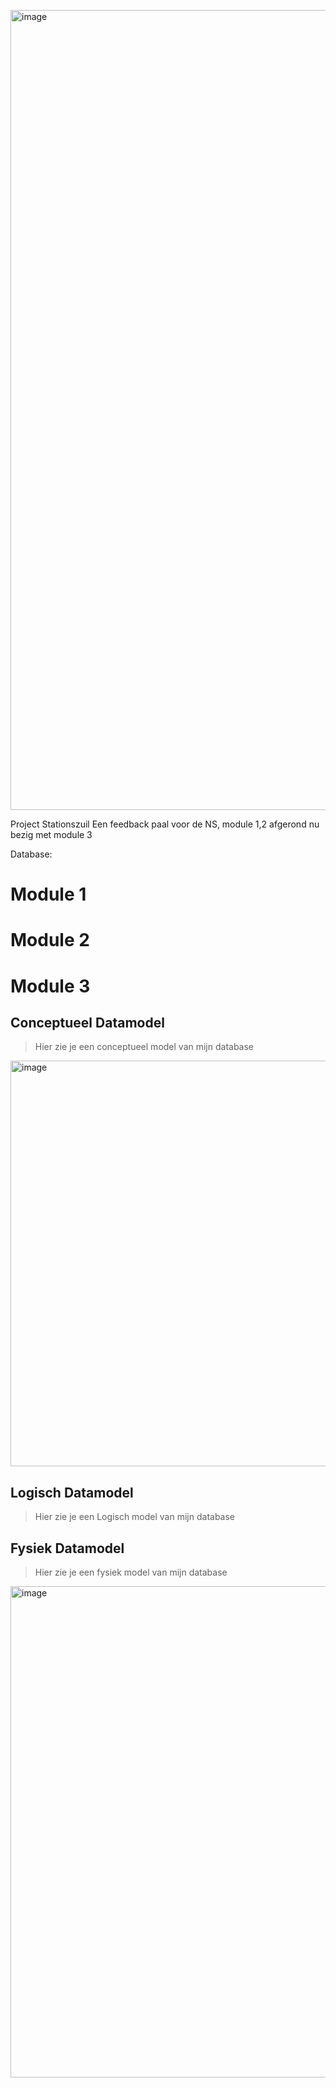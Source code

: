 [<img width="1280" alt="image" src="https://cdn.discordapp.com/attachments/880909639330443325/1159036204604473385/Stationszuil_banner.png?ex=651e6c15&is=651d1a95&hm=7bb5a8783f673cd7fe5a0ed41e69491acc390728e88c5e0fcb31cf1466af1b7d&">](https://github.com/sfh0345/station/blob/master/README.md)


Project Stationszuil
Een feedback paal voor de NS, module 1,2 afgerond nu bezig met module 3


Database:

# Module 1




# Module 2









# Module 3
## Conceptueel Datamodel
> Hier zie je een conceptueel model van mijn database
<img width="649" alt="image" src="https://github.com/sfh0345/station/assets/144694375/c1a209c7-b587-4753-abaa-628462216a85">

## Logisch Datamodel
> Hier zie je een Logisch model van mijn database


## Fysiek Datamodel
> Hier zie je een fysiek model van mijn database
<img width="786" alt="image" src="https://github.com/sfh0345/station/assets/144694375/3f8572d8-fb92-4b44-a340-f0be457815cb">
